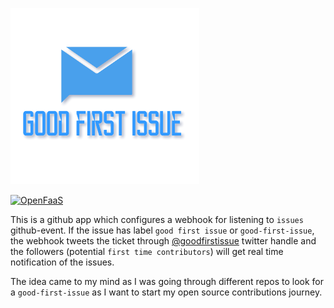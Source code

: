 [![GoodFirstIssue](goodfirstissue.png)](https://github.com/rajatjindal/goodfirstissue) 

[![OpenFaaS](https://img.shields.io/badge/openfaas-cloud-blue.svg)](https://www.openfaas.com)

This is a github app which configures a webhook for listening to `issues` github-event. If the issue has label `good first issue` or `good-first-issue`, the webhook tweets the ticket through [@goodfirstissue](https://twitter.com/goodfirstissue) twitter handle and the followers (potential `first time contributors`) will get real time notification of the issues.

The idea came to my mind as I was going through different repos to look for a `good-first-issue` as I want to start my open source contributions journey.

